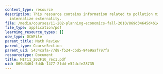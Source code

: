 ```yaml
---
content_type: resource
description: This resource contains information related to pollution mitigation to
  internalize externality.
file: /media/courses/11-202-planning-economics-fall-2010/869d34645d4b14772fdde52dcfe28735_MIT11_202F10_rec1.pdf
file_type: application/pdf
learning_resource_types: []
ocw_type: OCWFile
parent_title: Math Review
parent_type: CourseSection
parent_uid: 5434cafa-77d8-f524-cbd5-94e9aaf797fa
resourcetype: Document
title: MIT11_202F10_rec1.pdf
uid: 869d3464-5d4b-1477-2fdd-e52dcfe28735
---
```

